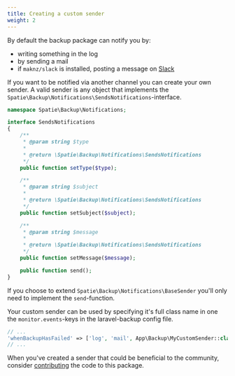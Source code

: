 ```yaml
---
title: Creating a custom sender
weight: 2
---
```


By default the backup package can notify you by:
- writing something in the log
- by sending a mail
- if `maknz/slack` is installed, posting a message on [Slack](https://slack.com)

If you want to be notified via another channel you can create your own sender. A valid sender is any object that implements the `Spatie\Backup\Notifications\SendsNotifications`-interface.

```php
namespace Spatie\Backup\Notifications;

interface SendsNotifications
{
    /**
     * @param string $type
     *
     * @return \Spatie\Backup\Notifications\SendsNotifications
     */
    public function setType($type);

    /**
     * @param string $subject
     *
     * @return \Spatie\Backup\Notifications\SendsNotifications
     */
    public function setSubject($subject);

    /**
     * @param string $message
     *
     * @return \Spatie\Backup\Notifications\SendsNotifications
     */
    public function setMessage($message);

    public function send();
}
```

If you choose to extend `Spatie\Backup\Notifications\BaseSender` you'll only need to implement the `send`-function.

Your custom sender can be used by specifying it's full class name in one the `monitor.events`-keys in the laravel-backup config file.

```php
// ...
'whenBackupHasFailed' => ['log', 'mail', App\Backup\MyCustomSender::class],
// ...
```

When you've created a sender that could be beneficial to the community, consider [contributing](https://github.com/spatie/laravel-backup/blob/master/CONTRIBUTING.md) the code to this package.
